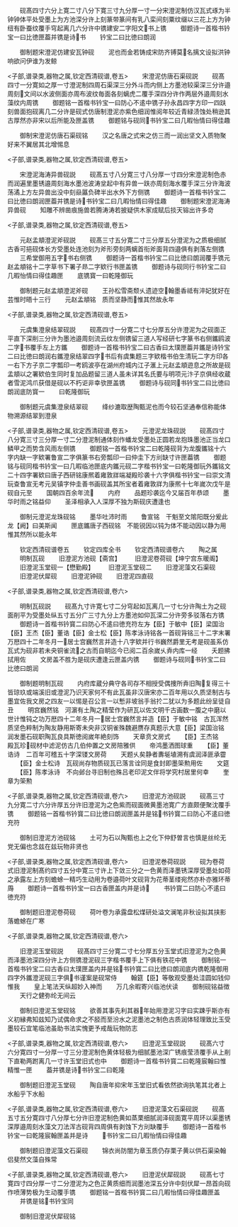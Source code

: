 <!-- { "loadSidebar": true } -->
　　砚髙四寸六分上寛二寸八分下寛三寸九分厚一寸一分宋澄泥制仿汉瓦式琢为半钟钟体平处受墨上为方池深分许上刻篆带篆间有乳八栾间刻粟纹缀以三花上方为钟纽有卧蚕纹覆手穹起离几六分许中镌建安二字阳文书上镌
　　御题诗一首楷书钤宝一曰比徳匣葢并镌是诗书
　　钤宝二曰比徳曰朗润







　　御制题宋澄泥仿建安瓦钟砚
　　泥也而金若铸成宋防齐镈莫名摛文设拟洪钟响欲问伊谁为发鲸













<子部,谱录类,器物之属,钦定西清砚谱,卷五>
　　宋澄泥仿唐石渠砚説
　　砚髙四寸一分寛如之厚一寸澄泥制四周石渠深三分外斗而内侧上方墨池较渠深三分许邉周刻文间以水波侧面亦周布波纹毎面各刻螭虎二覆手深四分许作两层外邉周刻水藻纹内周镌
　　御题铭一首楷书钤宝一曰防心不逺中镌子孙永昌四字方印一四趺刻兽面抱砚离几二分许是砚式仿唐制澄泥亦紫色细润惟阅年较近青緑渍蚀处稍逊其古厚然亦非宋以后所能及匣盖镌
　　御题铭与砚同书钤宝二曰几暇怡情曰得佳趣





　　御制宋澄泥仿唐石渠砚铭
　　汉之名唐之式宋之仿三而一润出坚文入质物聚好来不翼居其北增惕息













<子部,谱录类,器物之属,钦定西清砚谱,卷五>








　　宋澄泥海涛异兽砚説
　　砚髙五寸八分寛三寸八分厚一寸四分宋澄泥制色赤而润遍里墨锈邉周刻海水墨池波涛坌起中有异兽一趺亦周刻海水覆手深三分许海波荡潏上方左异兽出没中刻赑屭负碑半出水外下方侧镌
　　御题诗一首楷书钤宝二曰比徳曰朗润匣葢并镌是诗书钤宝二曰几暇怡情曰得佳趣
　　御制题宋澄泥海涛异兽砚
　　知雕不辨凿痕施兽若腾涛涛若披疑供木家成赋后掞天镕出许多竒













<子部,谱录类,器物之属,钦定西清砚谱,卷五>








　　元赵孟頫澄泥斧砚説
　　砚髙三寸五分寛二寸三分厚五分澄泥为之质极细腻古香可挹砚体长方受墨处连池刻为斧形旁刻两螭首衔斧面背四邉俱有剥落左侧镌
　　三希堂御用五字书右侧镌
　　御题诗一首楷书钤宝二曰比徳曰朗润覆手镌元赵孟頫铭十二字草书下署子昻二字欵行书匣盖镌
　　御题诗与砚同行书钤宝二曰几暇怡情曰得佳趣匣
　　底镌寳一曰乾隆御玩














　　御制题元赵孟頫澄泥斧砚
　　王孙松雪斋颓乆遗迹空翰墨香祗有淬妃犹好在芸惟时晤十三行
　　元赵孟頫铭　质而坚静而惟其然故永年












<子部,谱录类,器物之属,钦定西清砚谱,卷五>








　　元虞集澄泉结翠砚説
　　砚髙四寸一分寛二寸七分厚五分许澄泥为之砚面正平直下深削三分许为墨池邉周刻流云纹左侧镌留三道人写经研七字篆书右侧鑴鸥波二字书覆手左上方鑴
　　御题诗一首楷书钤宝二曰古香曰太璞匣葢并鑴是诗钤宝二曰比徳曰朗润右鑴澄泉结翠四字书后有虞集题三字欵楷书伯生清玩二字方印各一右下方子京二字瓢印一考鸥波亭在湖州府城内江子滙上元赵孟頫逰息之所故是砚孟頫以之署欵伯生同时复加品题留三道人虽未详其名氏要与明项元汴子京俱经收蔵者雪泥鸿爪获借是砚以不朽讵非幸欤匣盖镌
　　御题诗与砚同书钤宝二曰比徳曰朗润底防寳一
　　曰乾隆御玩









　　御制题元虞集澄泉结翠砚
　　绛纱漉取歴陶甄泥也而今较石坚通奉信称能体物溯源结翠到澄泉













<子部,谱录类,器物之属,钦定西清砚谱,卷五>
　　元澄泥龙珠砚説
　　砚髙四寸八分寛三寸三分厚一寸二分澄泥制通体刻作蟠龙受墨处正圆若龙抱珠墨池正当龙口鳞甲之而势含风雨左侧镌
　　御题铭一首楷书钤宝二曰乾隆砚背为龙腹鑴铭十六字内缺一字欵署鲁宣二字俱篆书右旁瓢印一曰仲圭下方刓缺寸许匣葢镌
　　御题铭与砚同楷书钤宝一曰几暇临池匣底内鑴元砚二字楷书钤宝一曰乾隆御玩外鑴铭文二十四字署欵曰唐子西研铭康熈着雍敦牂端凝殿珍袭十六字俱楷书钤宝一曰崇文清玩查鲁宣无考元吴镇字仲圭善书画砚盖其所宝者着雍敦牂为康熈十七年嵗次戊午是砚自元至
　　国朝四百余年流
　　内府
　　品题珍袭迄今又届百年恭颂
　　墨华时雨之铭益仰
　　圣泽相承入人深厚不独为斯砚庆遭逢也














　　御制元澄泥龙珠砚铭
　　墨华吐沛时雨
　　鲁宣铭　干魁至文隂阳既分爰此龙【阙】曰美斯闻
　　匣底鑴唐子西砚铭　不能锐因以钝为体不能动因以静为用惟其然所以能永年









　　钦定西清砚谱卷五
　　钦定四库全书
　　钦定西清砚谱卷六
　　陶之属
　　明制瓦砚
　　旧澄泥方池砚【斋宫】
　　旧澄泥卷荷砚【坤宁宫东暖阁】
　　旧澄泥玉堂砚一【懋勤殿】
　　旧澄泥玉堂砚二
　　旧澄泥藻文石渠砚
　　旧澄泥伏犀砚
　　旧澄泥钟砚
　　旧澄泥四直砚




<子部,谱录类,器物之属,钦定西清砚谱,卷六>








　　明制瓦砚説
　　砚髙九寸许寛七寸二分穹起如瓦离几一寸七分许陶土为之砚面削平为受墨处纵五寸五分广三寸九分上方墨池如仰瓦深二分许旁多驳落右方镌
　　御题诗一首楷书钤寳二曰防心不逺曰徳充符左方【臣】于敏中【臣】梁国治【臣】王杰【臣】董诰【臣】金士松【臣】陈孝泳诗铭各一首砚背铭三十二字末署万厯四十二年冬月一居士宫巍然言并造十八字欵并行书巍然爵里无考是砚虽系仿瓦式为砚非若未央铜雀流之古而自眀迄今已阅二百余嵗乆弆内库一经
　　夭题拂拭用佐
　　文房盖不胜为是砚庆遭逢云匣盖内镌
　　御题诗与砚同书钤宝二曰比徳曰朗润









　　御制题明制瓦砚
　　内府库蔵分典守各司存不相授受偶捜所弆旧陶复得三十皆琼玖或端溪旧或澄泥乃识天家何不有此瓦虽非汉唐宋亦二百年用以久质坚制古与墨宜佐我文房之四友一以惕是召公言一以慙非坡翁手翁扵二犹以为多题此纷呈徒自丑
　　明宫巍然铭　河濵有土陶之精莹作为研瓦以佐文明千古画数一腹之中磨以世计惟钝之功万厯四十二年冬月一居士宫巍然言并造【臣】于敏中铭　古瓦浑然质坚色粹制为陶友静用斯寄未央非汉铜雀殊魏避赝存真题示大意【臣】梁国治铭　润发墨石砚职陶瓦良具斯徳阅嵗年絶刻饰
　　天章贲文房式
　　【臣】王杰铭　殿瓦珍砚材中滤泥仿古几伯仲置之文房陪雅供
　　帝鸿墨洒图球重
　　【臣】董诰诗　二百年可稽五十字深镂文房荷
　　天题乆矣静者夀埏埴溯有虞润泽匪承霤
　　【臣】金士松诗　瓦砚尚存物质砚瓦已落言诠同是食封即墨筞勲用佐
　　文筵
　　【臣】陈孝泳诗　不向邺台寻旧制也殊吕老印泥文伴将学究村居里何幸
　　奎章为筞勲







<子部,谱录类,器物之属,钦定西清砚谱,卷六>
　　旧澄泥方池砚説
　　砚髙三寸九分寛二寸六分许厚五分许旧澄泥为之色紫而砚面微黄墨池寛广方直颇便聚沈覆手镌
　　御题铭一首楷书钤寳二曰比徳曰朗润匣盖并是铭书钤寳二曰防心不逺曰徳充符










　　御制旧澄泥方池砚铭
　　土可为石以陶甄也上之化下仲舒曽言也慎是丝纶无党无偏也念兹在兹玩物非贤也













<子部,谱录类,器物之属,钦定西清砚谱,卷六>
　　旧澄泥巻荷砚説
　　砚为卷荷式旧澄泥制髙约四寸五分中寛三寸许上下敛三分之一色黄而泽墨锈深厚受墨处如荷之承露左上方刻蟾蜍一精巧生动用为卷邉荷叶文砚背为花蒂茎缕宛然亦朴亦雅环蒂周
　　御题诗一首楷书钤宝一曰古香匣盖内并是诗
　　书钤寳二曰防心不逺曰徳充符








　　御制题旧澄泥卷荷砚
　　荷叶卷为承露盘松煤研处溢文澜笔非秋设拟其挟影落蟾蜍在广寒













<子部,谱录类,器物之属,钦定西清砚谱,卷六>








　　旧澄泥玉堂砚説
　　砚髙四寸三分寛二寸七分厚五分玉堂式旧澄泥为之色黄而泽墨池深四分许上方侧镌澄泥砚三字楷书覆手上下俱有铁花中镌
　　御制铭一首楷书钤宝二曰古香曰太璞匣盖内并是铭书钤寳二曰比徳曰朗润底内镌乾隆御用四字外鑴澄泥砚三字俱书谨案是砚常侍
　　翰筵【臣】等敬观受墨处洼圆如钱仰惟我
　　皇上笔法天纵超妙入神而
　　万几余暇寄兴临池伏读
　　御制砚铭益徴
　　天行之健弥纶无间云












　　御制旧澄泥玉堂砚铭
　　欲善其事先利其器年始用澄泥习字曰实踈乎斯亦有义初縁弗知兹知乃试偶命求之不胫而至汾水之泥墨池之制色古质润体轻理致比玉受墨较石宜笔临池虽助书法实愧更予戒哉玩物防志











<子部,谱录类,器物之属,钦定西清砚谱,卷六>
　　旧澄泥玉堂砚説
　　砚髙六寸六分寛四寸一分厚一寸三分澄泥制色黄体轻极为细腻墨池深广锈痕莹渍覆手从上削下直勒两跗离几一寸许玉堂旧式也中
　　御题诗一首楷书钤寳二曰乾隆宸翰曰惟精惟一匣
　　葢并镌是诗书钤宝二曰乾隆










　　御制题旧澄泥玉堂砚
　　陶自唐年抑宋年玉堂旧式看依然欲询执笔其北者上水船乎下水船













<子部,谱录类,器物之属,钦定西清砚谱,卷六>
　　旧澄泥藻文石渠砚説
　　砚髙五寸五分寛四寸八分厚七分许旧澄泥制色黄如蒸栗细腻润泽砚面寛平周环以渠墨锈深厚邉周刻水藻文刀法浑古砚背四周俱有剥蚀下方刓缺覆手
　　御题诗一首楷书钤宝一曰乾隆宸翰匣盖并是诗
　　书钤宝二曰几暇怡情曰得佳趣









　　御制题旧澄泥藻文石渠砚
　　锦衣尚防闇为章玉质仍存栗子黄以供石渠染翰侣斐然文藻自殊常













<子部,谱录类,器物之属,钦定西清砚谱,卷六>
　　旧澄泥伏犀砚説
　　砚髙七寸寛四寸四分厚一寸二分澄泥为之色正黄质细而润墨池深五分许中刻伏犀一昂首向砚作喷薄势极为生动覆手镌
　　御题铭一首楷书钤寳二曰几暇怡情曰得佳趣匣盖
　　并镌是铭书钤宝同










　　御制旧澄泥伏犀砚铭
